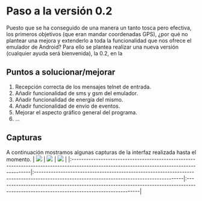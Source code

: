 # Paso a la versión 0.2 #
Puesto que se ha conseguido de una manera un tanto tosca pero efectiva, los primeros objetivos (que eran mandar coordenadas GPS), ¿por qué no plantear una mejora y extenderlo a toda la funcionalidad que nos ofrece el emulador de Android? Para ello se plantea realizar una nueva versión (cualquier ayuda será bienvenida), la 0.2, en la


## Puntos a solucionar/mejorar ##

  1. Recepción correcta de los mensajes telnet de entrada.
  1. Añadir funcionalidad de sms y gsm del emulador.
  1. Añadir funcionalidad de energía del mismo.
  1. Añadir funcionalidad de envio de eventos.
  1. Mejorar el aspecto gráfico general del programa.
  1. ...

## Capturas ##
A continuación mostramos algunas capturas de la interfaz realizada hasta el momento.
| <a href='http://img193.imageshack.us/i/21270689.png/'><img src='http://img193.imageshack.us/img193/6914/21270689.th.png' border='0' /></a> | <a href='http://img153.imageshack.us/i/24470515.png/'><img src='http://img153.imageshack.us/img153/3566/24470515.th.png' border='0' /></a> | <a href='http://img37.imageshack.us/i/77303116.png/'><img src='http://img37.imageshack.us/img37/5170/77303116.th.png' border='0' /></a> |
|:-------------------------------------------------------------------------------------------------------------------------------------------|:-------------------------------------------------------------------------------------------------------------------------------------------|:----------------------------------------------------------------------------------------------------------------------------------------|